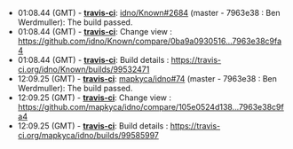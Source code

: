 * <a id="01:08.44">01:08.44 (GMT)</a> - __[travis-ci](https://github.com/travis-ci)__: <a href="https://github.com/idno/Known/issues/2684">idno/Known#2684</a> (master - 7963e38 : Ben Werdmuller): The build passed.
* <a id="01:08.44">01:08.44 (GMT)</a> - __[travis-ci](https://github.com/travis-ci)__: Change view : https://github.com/idno/Known/compare/0ba9a0930516...7963e38c9fa4
* <a id="01:08.44">01:08.44 (GMT)</a> - __[travis-ci](https://github.com/travis-ci)__: Build details : https://travis-ci.org/idno/Known/builds/99532471
* <a id="12:09.25">12:09.25 (GMT)</a> - __[travis-ci](https://github.com/travis-ci)__: <a href="https://github.com/mapkyca/idno/issues/74">mapkyca/idno#74</a> (master - 7963e38 : Ben Werdmuller): The build passed.
* <a id="12:09.25">12:09.25 (GMT)</a> - __[travis-ci](https://github.com/travis-ci)__: Change view : https://github.com/mapkyca/idno/compare/105e0524d138...7963e38c9fa4
* <a id="12:09.25">12:09.25 (GMT)</a> - __[travis-ci](https://github.com/travis-ci)__: Build details : https://travis-ci.org/mapkyca/idno/builds/99585997
